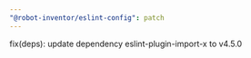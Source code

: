 ```yaml
---
"@robot-inventor/eslint-config": patch
---
```


fix(deps): update dependency eslint-plugin-import-x to v4.5.0
